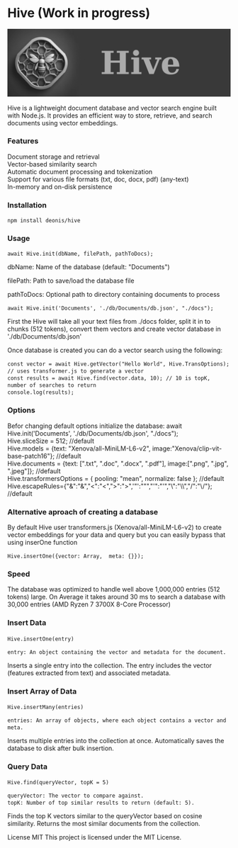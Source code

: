 # Hive (Work in progress)

![Hive](./img/hive.png)

Hive is a lightweight document database and vector search engine built with Node.js. It provides an efficient way to store, retrieve, and search documents using vector embeddings.

### Features

Document storage and retrieval   
Vector-based similarity search  
Automatic document processing and tokenization  
Support for various file formats (txt, doc, docx, pdf) (any-text)  
In-memory and on-disk persistence  

### Installation 
```
npm install deonis/hive 
```

### Usage 
```import Hive from 'hive';  
await Hive.init(dbName, filePath, pathToDocs);
```

dbName: Name of the database (default: "Documents") 

filePath: Path to save/load the database file  

pathToDocs: Optional path to directory containing documents to process 

```
await Hive.init('Documents', './db/Documents/db.json', "./docs");
```


First the Hive will take all your text files from ./docs folder, split it in to chunks (512 tokens), 
convert them  vectors and create vector database in './db/Documents/db.json'  

Once database is created you can do a vector search using the following: 

```
const vector = await Hive.getVector("Hello World", Hive.TransOptions); // uses transformer.js to generate a vector
const results = await Hive.find(vector.data, 10); // 10 is topK, number of searches to return  
console.log(results);
```

### Options 
  Befor changing default options initialize the database: await Hive.init('Documents', './db/Documents/db.json', "./docs");  
  Hive.sliceSize = 512; //default  
  Hive.models = {text: "Xenova/all-MiniLM-L6-v2", image:"Xenova/clip-vit-base-patch16"};  //default  
  Hive.documents = {text: [".txt", ".doc", ".docx", ".pdf"], image:[".png", ".jpg", ".jpeg"]};  //default  
  Hive.transformersOptions = { pooling: "mean", normalize: false };  //default  
  Hive.escapeRules={"&":"&amp;","<":"&lt;",">":"&gt;",'"':"&quot;","'":"&#39;","\\":"\\\\","/":"\\/"}; //default  

### Alternative aproach of creating a database

By default Hive user transformers.js (Xenova/all-MiniLM-L6-v2) to create vector embeddings for your data and query but you can easily bypass that using inserOne function 

```
Hive.insertOne({vector: Array,  meta: {}});
```
### Speed

The database was optimized to handle well above 1,000,000 entries (512 tokens) large.
On Average it takes around 30 ms to search a database with 30,000 entries (AMD Ryzen 7 3700X 8-Core Processor)

### Insert Data

```Hive.insertOne(entry)```

    entry: An object containing the vector and metadata for the document.

Inserts a single entry into the collection. The entry includes the vector (features extracted from text) and associated metadata.

### Insert Array of Data

```Hive.insertMany(entries)```

    entries: An array of objects, where each object contains a vector and meta.

Inserts multiple entries into the collection at once. Automatically saves the database to disk after bulk insertion.

### Query Data

```Hive.find(queryVector, topK = 5)```

    queryVector: The vector to compare against.
    topK: Number of top similar results to return (default: 5).

Finds the top K vectors similar to the queryVector based on cosine similarity. Returns the most similar documents from the collection.


License MIT
This project is licensed under the MIT License.
